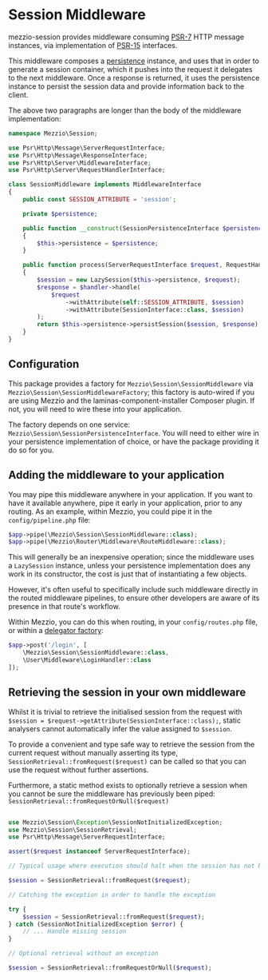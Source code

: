 # Session Middleware

mezzio-session provides middleware consuming
[PSR-7](http://www.php-fig.org/psr/psr-7/) HTTP message instances, via
implementation of [PSR-15](https://www.php-fig.org/psr/psr-15/)
interfaces.

This middleware composes a [persistence](persistence.md) instance, and uses that
in order to generate a session container, which it pushes into the request it
delegates to the next middleware. Once a response is returned, it uses the
persistence instance to persist the session data and provide information back to
the client.

The above two paragraphs are longer than the body of the middleware
implementation:

```php
namespace Mezzio\Session;

use Psr\Http\Message\ServerRequestInterface;
use Psr\Http\Message\ResponseInterface;
use Psr\Http\Server\MiddlewareInterface;
use Psr\Http\Server\RequestHandlerInterface;

class SessionMiddleware implements MiddlewareInterface
{
    public const SESSION_ATTRIBUTE = 'session';

    private $persistence;

    public function __construct(SessionPersistenceInterface $persistence)
    {
        $this->persistence = $persistence;
    }

    public function process(ServerRequestInterface $request, RequestHandlerInterface $handler) : ResponseInterface
    {
        $session = new LazySession($this->persistence, $request);
        $response = $handler->handle(
            $request
                ->withAttribute(self::SESSION_ATTRIBUTE, $session)
                ->withAttribute(SessionInterface::class, $session)
        );
        return $this->persistence->persistSession($session, $response);
    }
}
```

## Configuration

This package provides a factory for `Mezzio\Session\SessionMiddleware`
via `Mezzio\Session\SessionMiddlewareFactory`; this factory is
auto-wired if you are using Mezzio and the laminas-component-installer Composer
plugin. If not, you will need to wire these into your application.

The factory depends on one service: `Mezzio\Session\SessionPersistenceInterface`.
You will need to either wire in your persistence implementation of choice, or
have the package providing it do so for you.

## Adding the middleware to your application

You may pipe this middleware anywhere in your application. If you want to have
it available anywhere, pipe it early in your application, prior to any routing.
As an example, within Mezzio, you could pipe it in the `config/pipeline.php`
file:

```php
$app->pipe(\Mezzio\Session\SessionMiddleware::class);
$app->pipe(\Mezzio\Router\Middleware\RouteMiddleware::class);
```

This will generally be an inexpensive operation; since the middleware uses a
`LazySession` instance, unless your persistence implementation does any work in
its constructor, the cost is just that of instantiating a few objects.

However, it's often useful to specifically include such middleware directly in
the routed middleware pipelines, to ensure other developers are aware of its
presence in that route's workflow.

Within Mezzio, you can do this when routing, in your `config/routes.php`
file, or within a [delegator factory](https://docs.mezzio.dev/mezzio/cookbook/autowiring-routes-and-pipelines/#delegator-factories):

```php
$app->post('/login', [
    \Mezzio\Session\SessionMiddleware::class,
    \User\Middleware\LoginHandler::class
]);
```

## Retrieving the session in your own middleware

Whilst it is trivial to retrieve the initialised session from the request with `$session = $request->getAttribute(SessionInterface::class);`, static analysers cannot automatically infer the value assigned to `$session`.

To provide a convenient and type safe way to retrieve the session from the current request without manually asserting its type, `SessionRetrieval::fromRequest($request)` can be called so that you can use the request without further assertions.

Furthermore, a static method exists to optionally retrieve a session when you cannot be sure the middleware has previously been piped: `SessionRetrieval::fromRequestOrNull($request)`

```php

use Mezzio\Session\Exception\SessionNotInitializedException;
use Mezzio\Session\SessionRetrieval;
use Psr\Http\Message\ServerRequestInterface;

assert($request instanceof ServerRequestInterface);

// Typical usage where execution should halt when the session has not been initialized:

$session = SessionRetrieval::fromRequest($request);

// Catching the exception in order to handle the exception

try {
    $session = SessionRetrieval::fromRequest($request);
} catch (SessionNotInitializedException $error) {
    // ... Handle missing session
}

// Optional retrieval without an exception

$session = SessionRetrieval::fromRequestOrNull($request);

```
